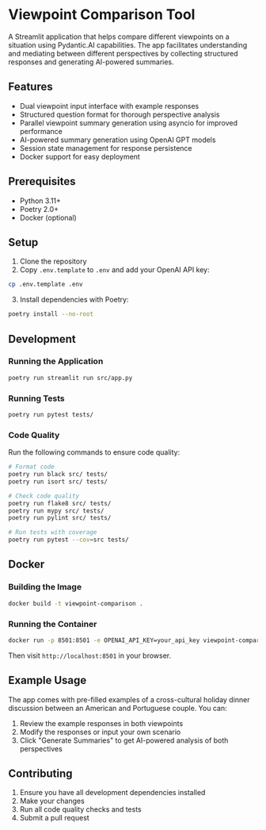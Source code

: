 # Viewpoint Comparison Tool

A Streamlit application that helps compare different viewpoints on a situation using Pydantic.AI capabilities. The app facilitates understanding and mediating between different perspectives by collecting structured responses and generating AI-powered summaries.

## Features

- Dual viewpoint input interface with example responses
- Structured question format for thorough perspective analysis
- Parallel viewpoint summary generation using asyncio for improved performance
- AI-powered summary generation using OpenAI GPT models
- Session state management for response persistence
- Docker support for easy deployment

## Prerequisites

- Python 3.11+
- Poetry 2.0+
- Docker (optional)

## Setup

1. Clone the repository
2. Copy `.env.template` to `.env` and add your OpenAI API key:
```bash
cp .env.template .env
```

3. Install dependencies with Poetry:
```bash
poetry install --no-root
```

## Development

### Running the Application

```bash
poetry run streamlit run src/app.py
```

### Running Tests

```bash
poetry run pytest tests/
```

### Code Quality

Run the following commands to ensure code quality:

```bash
# Format code
poetry run black src/ tests/
poetry run isort src/ tests/

# Check code quality
poetry run flake8 src/ tests/
poetry run mypy src/ tests/
poetry run pylint src/ tests/

# Run tests with coverage
poetry run pytest --cov=src tests/
```

## Docker

### Building the Image

```bash
docker build -t viewpoint-comparison .
```

### Running the Container

```bash
docker run -p 8501:8501 -e OPENAI_API_KEY=your_api_key viewpoint-comparison
```

Then visit `http://localhost:8501` in your browser.

## Example Usage

The app comes with pre-filled examples of a cross-cultural holiday dinner discussion between an American and Portuguese couple. You can:

1. Review the example responses in both viewpoints
2. Modify the responses or input your own scenario
3. Click "Generate Summaries" to get AI-powered analysis of both perspectives

## Contributing

1. Ensure you have all development dependencies installed
2. Make your changes
3. Run all code quality checks and tests
4. Submit a pull request
